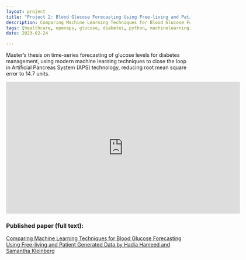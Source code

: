 ```yaml
---
layout: project
title: "Project 2: Blood Glucose Forecasting Using Free-living and Patient Generated Data"
description: Comparing Machine Learning Techniques for Blood Glucose Forecasting
tags: [healthcare, openaps, glucose, diabetes, python, machinelearning]
date: 2023-02-24

---
```


Master’s thesis on time-series forecasting of glucose levels for diabetes management, using modern machine learning techniques to close the loop in Artificial Pancreas System (APS) technology, reducing root mean square error to 14.7 units.

<iframe width="640" height="360" src="https://www.youtube.com/embed/GUBwxonOdBc" title="B15 Comparing Machine Learning Techniques for Blood Glucose Forecasting" frameborder="0" allow="accelerometer; autoplay; clipboard-write; encrypted-media; gyroscope; picture-in-picture; web-share" allowfullscreen></iframe>


### Published paper (full text):
<a href="http://www.healthailab.org/papers/20MLHC.pdf">Comparing Machine Learning Techniques for Blood Glucose
Forecasting Using Free-living and Patient Generated Data by Hadia Hameed and Samantha Kleinberg</a>
